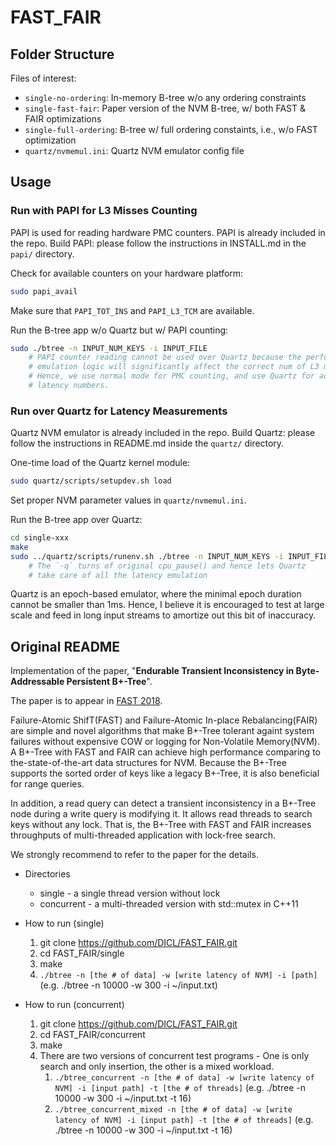 # FAST_FAIR

## Folder Structure

Files of interest:

- `single-no-ordering`: In-memory B-tree w/o any ordering constraints
- `single-fast-fair`: Paper version of the NVM B-tree, w/ both FAST & FAIR optimizations
- `single-full-ordering`: B-tree w/ full ordering constaints, i.e., w/o FAST optimization
- `quartz/nvmemul.ini`: Quartz NVM emulator config file

## Usage

### Run with PAPI for L3 Misses Counting

PAPI is used for reading hardware PMC counters. PAPI is already included in the repo. Build PAPI: please follow the instructions in INSTALL.md in the `papi/` directory.

Check for available counters on your hardware platform:

```bash
sudo papi_avail
```

Make sure that `PAPI_TOT_INS` and `PAPI_L3_TCM` are available.

Run the B-tree app w/o Quartz but w/ PAPI counting:

```bash
sudo ./btree -n INPUT_NUM_KEYS -i INPUT_FILE
    # PAPI counter reading cannot be used over Quartz because the performance
    # emulation logic will significantly affect the correct num of L3 misses.
    # Hence, we use normal mode for PMC counting, and use Quartz for accurate
    # latency numbers.
```

### Run over Quartz for Latency Measurements

Quartz NVM emulator is already included in the repo. Build Quartz: please follow the instructions in README.md inside the `quartz/` directory.

One-time load of the Quartz kernel module:

```bash
sudo quartz/scripts/setupdev.sh load
```

Set proper NVM parameter values in `quartz/nvmemul.ini`.

Run the B-tree app over Quartz:

```bash
cd single-xxx
make
sudo ../quartz/scripts/runenv.sh ./btree -n INPUT_NUM_KEYS -i INPUT_FILE -q
    # The `-q` turns of original cpu_pause() and hence lets Quartz
    # take care of all the latency emulation
```

Quartz is an epoch-based emulator, where the minimal epoch duration cannot be smaller than 1ms. Hence, I believe it is encouraged to test at large scale and feed in long input streams to amortize out this bit of inaccuracy.


## Original README

Implementation of the paper, "__Endurable Transient Inconsistency in Byte-Addressable Persistent B+-Tree__".

The paper is to appear in [FAST 2018](https://www.usenix.org/conference/fast18).

Failure-Atomic ShifT(FAST) and Failure-Atomic In-place Rebalancing(FAIR) are simple and novel algorithms that make B+-Tree tolerant againt system failures without expensive COW or logging for Non-Volatile Memory(NVM).
A B+-Tree with FAST and FAIR can achieve high performance comparing to the-state-of-the-art data structures for NVM.
Because the B+-Tree supports the sorted order of keys like a legacy B+-Tree, it is also beneficial for range queries.

In addition, a read query can detect a transient inconsistency in a B+-Tree node during a write query is modifying it.
It allows read threads to search keys without any lock. That is, the B+-Tree with FAST and FAIR increases throughputs of multi-threaded application with lock-free search.

We strongly recommend to refer to the paper for the details.

* Directories 
  * single - a single thread version without lock
  * concurrent - a multi-threaded version with std::mutex in C++11

* How to run (single)
    1. git clone https://github.com/DICL/FAST_FAIR.git
    2. cd FAST_FAIR/single
    3. make
    4. `./btree -n [the # of data] -w [write latency of NVM] -i [path]` (e.g. ./btree -n 10000 -w 300 -i ~/input.txt)

* How to run (concurrent)
    1. git clone https://github.com/DICL/FAST_FAIR.git
    2. cd FAST_FAIR/concurrent
    3. make
    4. There are two versions of concurrent test programs - One is only search and only insertion, the other is a mixed workload.
        1. `./btree_concurrent -n [the # of data] -w [write latency of NVM] -i [input path] -t [the # of threads]` (e.g. ./btree -n 10000 -w 300 -i ~/input.txt -t 16)
        2. `./btree_concurrent_mixed -n [the # of data] -w [write latency of NVM] -i [input path] -t [the # of threads]` (e.g. ./btree -n 10000 -w 300 -i ~/input.txt -t 16)
